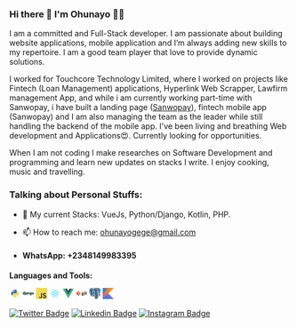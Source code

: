 ### Hi there 👋 I'm Ohunayo :man_technologist:

I am a committed and  Full-Stack developer. I am passionate about building website applications, mobile application and I’m always adding new skills to my repertoire. I am a good team player that love to provide dynamic solutions.

I worked for Touchcore Technology Limited, where I worked on projects like Fintech (Loan Management) applications, Hyperlink Web Scrapper, Lawfirm management App, and while i am currently working part-time with Sanwopay, i have built a landing page ([Sanwopay](https://sanwopay.com)), fintech mobile app (Sanwopay) and I am also managing the team as the leader while still handling the backend of the mobile app. I've been living and breathing Web development and Applications😍. Currently looking for opportunities. 

When I am not coding I make researches on Software Development and programming and learn new updates on stacks I write. I enjoy cooking, music and travelling. 

### Talking about Personal Stuffs: 

- 🌱 My current Stacks: VueJs, Python/Django, Kotlin, PHP.

- 📫 How to reach me: ohunayogege@gmail.com
-  #### WhatsApp: +2348149983395

**Languages and Tools:** 


<code><img height="20" src="https://raw.githubusercontent.com/github/explore/80688e429a7d4ef2fca1e82350fe8e3517d3494d/topics/python/python.png"></code>
<code><img height="20" src="https://raw.githubusercontent.com/github/explore/80688e429a7d4ef2fca1e82350fe8e3517d3494d/topics/django/django.png"></code>
<code><img height="20" src="https://raw.githubusercontent.com/github/explore/80688e429a7d4ef2fca1e82350fe8e3517d3494d/topics/javascript/javascript.png"></code>
<code><img height="20" src="https://raw.githubusercontent.com/github/explore/80688e429a7d4ef2fca1e82350fe8e3517d3494d/topics/react/react.png"></code>
<code><img height="20" src="https://raw.githubusercontent.com/github/explore/80688e429a7d4ef2fca1e82350fe8e3517d3494d/topics/vue/vue.png"></code>
<code><img height="20" src="https://raw.githubusercontent.com/github/explore/80688e429a7d4ef2fca1e82350fe8e3517d3494d/topics/git/git.png"></code>
<code><img height="20" src="https://raw.githubusercontent.com/github/explore/80688e429a7d4ef2fca1e82350fe8e3517d3494d/topics/postgresql/postgresql.png"></code>
<code><img height="20" src="https://raw.githubusercontent.com/github/explore/80688e429a7d4ef2fca1e82350fe8e3517d3494d/topics/kotlin/kotlin.png"></code>


[![Twitter Badge](https://img.shields.io/badge/-Twitter-1ca0f1?style=flat-square&labelColor=1ca0f1&logo=twitter&logoColor=white&link=https://twitter.com/ohunayogege)](https://twitter.com/ohunayogege) [![Linkedin Badge](https://img.shields.io/badge/-LinkedIn-blue?style=flat-square&logo=Linkedin&logoColor=white&link=https://www.linkedin.com/in/ohunayogege/)](https://www.linkedin.com/in/ohunayogege) [![Instagram Badge](https://img.shields.io/badge/-Instagram?style=flat-square&logo=Instagram&logoColor=white&link=https://www.instagram.com/ohunayogege/)](https://www.instagram.com/ohunayogege)

